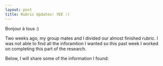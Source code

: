 ```yaml
---
layout: post
title: Rubric Updates! YEE :)
---
```


Bonjour à tous :)

Two weeks ago, my group mates and I divided our almost finished rubric. I was not able to find all the inforamtion I wanted so this past week I worked on completing this part of the research. 

Below, I will share some of the information I found:




